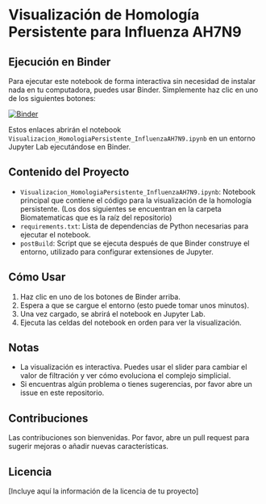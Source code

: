 # Visualización de Homología Persistente para Influenza AH7N9

## Ejecución en Binder

Para ejecutar este notebook de forma interactiva sin necesidad de instalar nada en tu computadora, puedes usar Binder. Simplemente haz clic en uno de los siguientes botones:

[![Binder](https://mybinder.org/badge_logo.svg)](https://mybinder.org/v2/gh/JSbmath/Biomatematicas/HEAD?labpath=Proyecto_TDA%2FH7N9_Triple_Reassortment%2FVisualizacion%2FVisualizacion_HomologiaPersistente_InfluenzaAH7N9.ipynb)

Estos enlaces abrirán el notebook `Visualizacion_HomologiaPersistente_InfluenzaAH7N9.ipynb` en un entorno Jupyter Lab ejecutándose en Binder.

## Contenido del Proyecto

- `Visualizacion_HomologiaPersistente_InfluenzaAH7N9.ipynb`: Notebook principal que contiene el código para la visualización de la homología persistente.
  (Los dos siguientes se encuentran en la carpeta Biomatematicas que es la raíz del repositorio)
- `requirements.txt`: Lista de dependencias de Python necesarias para ejecutar el notebook.
- `postBuild`: Script que se ejecuta después de que Binder construye el entorno, utilizado para configurar extensiones de Jupyter.

## Cómo Usar

1. Haz clic en uno de los botones de Binder arriba.
2. Espera a que se cargue el entorno (esto puede tomar unos minutos).
3. Una vez cargado, se abrirá el notebook en Jupyter Lab.
4. Ejecuta las celdas del notebook en orden para ver la visualización.

## Notas

- La visualización es interactiva. Puedes usar el slider para cambiar el valor de filtración y ver cómo evoluciona el complejo simplicial.
- Si encuentras algún problema o tienes sugerencias, por favor abre un issue en este repositorio.

## Contribuciones

Las contribuciones son bienvenidas. Por favor, abre un pull request para sugerir mejoras o añadir nuevas características.

## Licencia

[Incluye aquí la información de la licencia de tu proyecto]
